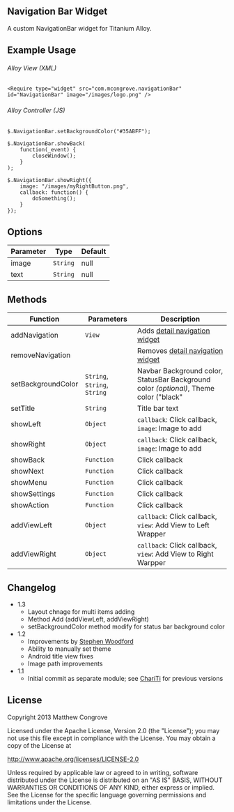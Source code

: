 Navigation Bar Widget
-------------------
A custom NavigationBar widget for Titanium Alloy.

Example Usage
-------------

###### Alloy View (XML)

	<Require type="widget" src="com.mcongrove.navigationBar" id="NavigationBar" image="/images/logo.png" />
	
###### Alloy Controller (JS)

	$.NavigationBar.setBackgroundColor("#35ABFF");
	
	$.NavigationBar.showBack(
		function(_event) {
			closeWindow();
		}
	);
	
	$.NavigationBar.showRight({
		image: "/images/myRightButton.png",
		callback: function() {
			doSomething();
		}
	});

Options
-------
Parameter | Type    | Default |
----------|---------|---------|
image     | `String` | null    |
text      | `String` | null    |

Methods
-------
Function           | Parameters   | Description 
-------------------|--------------|------------
addNavigation      | `View`       | Adds [detail navigation widget](https://github.com/mcongrove/com.mcongrove.detailNavigation)
removeNavigation   |              | Removes [detail navigation widget](https://github.com/mcongrove/com.mcongrove.detailNavigation)
setBackgroundColor | `String`, `String`, `String`     | Navbar Background color, StatusBar Background color _(optional)_, Theme color ("black" | "white") _(optional)_
setTitle           | `String`     | Title bar text
showLeft           | `Object`     | `callback`: Click callback, `image`: Image to add
showRight          | `Object`     | `callback`: Click callback, `image`: Image to add
showBack           | `Function`   | Click callback
showNext           | `Function`   | Click callback
showMenu           | `Function`   | Click callback
showSettings       | `Function`   | Click callback
showAction         | `Function`   | Click callback
addViewLeft        | `Object`     | `callback`: Click callback, `view`: Add View to Left Wrapper
addViewRight        | `Object`     | `callback`: Click callback, `view`: Add View to Right Warpper


Changelog
---------
* 1.3
	* Layout chnage for multi items adding
	* Method Add (addViewLeft, addViewRight)
	* setBackgroundColor method modify for status bar background color
* 1.2
	* Improvements by [Stephen Woodford](https://github.com/swoodford5)
	* Ability to manually set theme
	* Android title view fixes
	* Image path improvements
* 1.1
	* Initial commit as separate module; see [ChariTi](https://github.com/mcongrove/ChariTi/tree/master/app/widgets) for previous versions

License
-------

Copyright 2013 Matthew Congrove

Licensed under the Apache License, Version 2.0 (the "License");
you may not use this file except in compliance with the License.
You may obtain a copy of the License at

   http://www.apache.org/licenses/LICENSE-2.0

Unless required by applicable law or agreed to in writing, software
distributed under the License is distributed on an "AS IS" BASIS,
WITHOUT WARRANTIES OR CONDITIONS OF ANY KIND, either express or implied.
See the License for the specific language governing permissions and
limitations under the License.